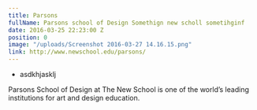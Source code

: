 ```yaml
---
title: Parsons
fullName: Parsons school of Design Somethign new scholl sometihginf
date: 2016-03-25 22:23:00 Z
position: 0
image: "/uploads/Screenshot 2016-03-27 14.16.15.png"
link: http://www.newschool.edu/parsons/
---
```


* asdkhjasklj

Parsons School of Design at The New School is one of the world’s leading institutions for art and design education.
